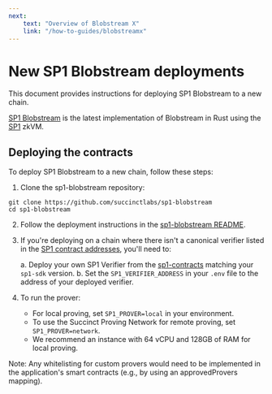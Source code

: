 ```yaml
---
next:
    text: "Overview of Blobstream X"
    link: "/how-to-guides/blobstreamx"
---
```


# New SP1 Blobstream deployments

This document provides instructions for deploying SP1 Blobstream to a new chain.

[SP1 Blobstream](https://github.com/succinctlabs/sp1-blobstream) is the latest implementation of Blobstream
in Rust using the [SP1](https://github.com/succinctlabs/sp1) zkVM.

## Deploying the contracts

To deploy SP1 Blobstream to a new chain, follow these steps:

1. Clone the sp1-blobstream repository:

```shell
git clone https://github.com/succinctlabs/sp1-blobstream
cd sp1-blobstream
```

2. Follow the deployment instructions in the
[sp1-blobstream README](https://github.com/succinctlabs/sp1-blobstream?tab=readme-ov-file#deployment).

3. If you're deploying on a chain where there isn't a canonical verifier listed in the
[SP1 contract addresses](https://github.com/succinctlabs/sp1/blob/main/book/verification/onchain/contract-addresses.md), you'll need to:

   a. Deploy your own SP1 Verifier from the [sp1-contracts](https://github.com/succinctlabs/sp1-contracts) matching your `sp1-sdk` version.
   b. Set the `SP1_VERIFIER_ADDRESS` in your `.env` file to the address of your deployed verifier.

4. To run the prover:

   - For local proving, set `SP1_PROVER=local` in your environment.
   - To use the Succinct Proving Network for remote proving, set `SP1_PROVER=network`.
   - We recommend an instance with 64 vCPU and 128GB of RAM for local proving.

Note: Any whitelisting for custom provers would need to be implemented in the application's smart contracts (e.g., by using an approvedProvers mapping).
